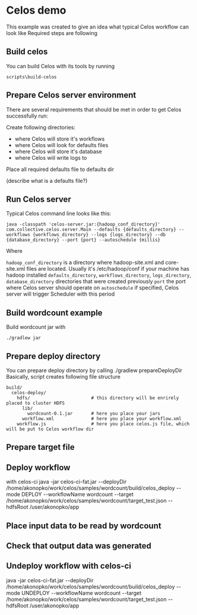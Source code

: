 # Celos demo

This example was created to give an idea what typical Celos workflow can look like
Required steps are following

## Build celos 
You can build Celos with its tools by running
````
scripts\build-celos
```` 

## Prepare Celos server environment

There are several requirements that should be met in order to get Celos successfully run:

Create following directories:
* where Celos will store it's workflows
* where Celos will look for defaults files
* where Celos will store it's database
* where Celos wiil write logs to


Place all required defaults file to defaults dir

(describe what is a defaults file?)

## Run Celos server

Typical Celos command line looks like this:
````
java -classpath 'celos-server.jar:{hadoop_conf_directory}' com.collective.celos.server.Main --defaults {defaults_directory} --workflows {workflows_directory} --logs {logs_directory} --db {database_directory} --port {port} --autoschedule {millis}
````

Where

````hadoop_conf_directory```` is a directory where hadoop-site.xml and core-site.xml files are located. Usually it's /etc/hadoop/conf if your machine has hadoop installed
````defaults_directory````, ````workflows_directory````, ````logs_directory````, ````database_directory```` directories that were created previously
````port```` the port where Celos server should operate on
````autoschedule```` if specified, Celos server will trigger Scheduler with this period

## Build wordcount example 

Build wordcount jar with 

````
./gradlew jar
````

## Prepare deploy directory

You can prepare deploy directory by calling ./gradlew prepareDeployDir
Basically, script creates following file structure

````
build/
  celos-deploy/
    hdfs/                       # this directory will be enrirely placed to cluster HDFS
      lib/
        wordcount-0.1.jar       # here you place your jars
      workflow.xml              # here you place your workflow.xml
    workflow.js                 # here you place celos.js file, which will be put to Celos workflow dir
````


## Prepare target file

## Deploy workflow 
with celos-ci 
java -jar celos-ci-fat.jar --deployDir /home/akonopko/work/celos/samples/wordcount/build/celos_deploy --mode DEPLOY --workflowName wordcount --target /home/akonopko/work/celos/samples/wordcount/target_test.json --hdfsRoot /user/akonopko/app

## Place input data to be read by wordcount 

## Check that output data was generated

## Undeploy workflow with celos-ci
java -jar celos-ci-fat.jar --deployDir /home/akonopko/work/celos/samples/wordcount/build/celos_deploy --mode UNDEPLOY --workflowName wordcount --target /home/akonopko/work/celos/samples/wordcount/target_test.json --hdfsRoot /user/akonopko/app